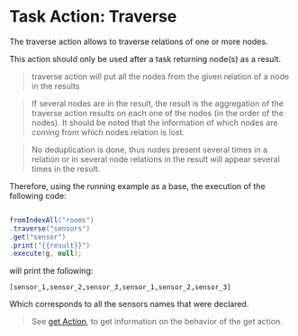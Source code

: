 # Task Action: Traverse

The traverse action allows to traverse relations of one or more nodes. 

This action should only be used after a task returning node(s) as a result.

> traverse action will put all the nodes from the given relation of a node in the results

> If several nodes are in the result, the result is the aggregation of the traverse action results on each one of the nodes (in the order of the nodes). 
It should be noted that the information of which nodes are coming from which nodes relation is lost. 


> No deduplication is done, thus nodes present several times in a relation or in several node relations in the result will appear several times in the result.



Therefore, using the running example as a base, the execution of the following code:

``` java

fromIndexAll("rooms")
.traverse("sensors")
.get("sensor")
.print("{{result}}")
.execute(g, null);

```

will print the following:

```
[sensor_1,sensor_2,sensor_3,sensor_1,sensor_2,sensor_3]
```

Which corresponds to all the sensors names that were declared.


> See [get Action](get.md), to get information on the behavior of the get action.

